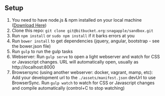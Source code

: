 ## Setup

1. You need to have node.js & npm installed on your local machine ([Download Here](https://nodejs.org))
2. Clone this repo: `git clone git@bitbucket.org:snagapple/sandbox.git`
3. Run `npm install` or `sudo npm install` if it barks errors at you
4. Run `bower install` to get dependencies (jquery, angular, bootstrap - see the bower.json file) 
5. Run `gulp` to run the gulp tasks
6. Webserver: Run `gulp serve` to open a light webserver and watch for CSS or Javascript changes. URL will automatically open, usually as http://localhost:8000
7. Browsersync (using another webserver: docker, vagrant, mamp, etc): Add your development url to the `./assets/manifest.json` devUrl to use BrowserSync. Run `gulp watch` to watch for CSS or Javascript changes and compile automatically (control+C to stop watching)
